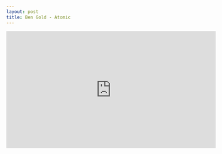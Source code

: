 ```yaml
---
layout: post
title: Ben Gold - Atomic
---
```

<iframe width="560" height="315" src="https://www.youtube.com/embed/ufUsHbiDZPQ" frameborder="0" allowfullscreen></iframe>
